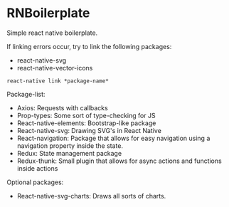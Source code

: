 # RNBoilerplate
Simple react native boilerplate.

If linking errors occur, try to link the following packages:
 * react-native-svg
 * react-native-vector-icons
 
```react-native link *package-name*```

Package-list:
* Axios: Requests with callbacks
* Prop-types: Some sort of type-checking for JS
* React-native-elements: Bootstrap-like package
* React-native-svg: Drawing SVG's in React Native
* React-navigation: Package that allows for easy navigation using a navigation property inside the state.
* Redux: State management package
* Redux-thunk: Small plugin that allows for async actions and functions inside actions

Optional packages:
* React-native-svg-charts: Draws all sorts of charts.
